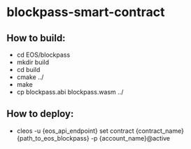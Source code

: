 # blockpass-smart-contract

## How to build:
- cd EOS/blockpass
- mkdir build
- cd build
- cmake ../
- make
- cp blockpass.abi blockpass.wasm ../

## How to deploy:
- cleos -u {eos_api_endpoint} set contract {contract_name} {path_to_eos_blockpass} -p {account_name}@active